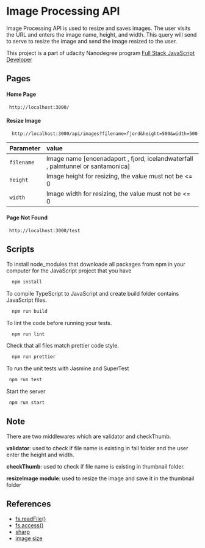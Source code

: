 
# Image Processing API
Image Processing API is used to resize and saves
images. The user visits the URL and enters the image name, height, and width. This query will send to serve to resize the image and send the image resized to the user.

This project is a part of udacity Nanodegree program [Full Stack JavaScript Developer](https://www.udacity.com/course/full-stack-javascript-developer-nanodegree--nd0067?utm_campaign=12908932988_c_individuals&utm_keyword=%2Budacity%20%2Bjavascript%20%2Bfull%20%2Bstack_b&utm_medium=ads_r&utm_source=gsem_brand&utm_term=124509200071)

## Pages

#### Home Page

```http
 http://localhost:3000/
```

#### Resize Image

```http
  http://localhost:3000/api/images?filename=fjord&height=500&width=500
```

| Parameter | value                       |
| :-------- | :-------------------------------- |
| `filename`| Image name [encenadaport , fjord, icelandwaterfall , palmtunnel or santamonica] |
| `height`  | Image height for resizing, the value must not be <= 0 |
| `width`   | Image width for resizing, the value must not be <= 0 |

#### Page Not Found

```http
 http://localhost:3000/test
```



## Scripts

To install node_modules that downloade 
all packages from npm in your computer for the JavaScript project that you have

```bash
  npm install
```
To compile TypeScript to JavaScript and create build folder contains JavaScript files.

```bash
  npm run build
```

To lint the code before running your tests.
```bash
  npm run lint
```
Check that all files match prettier code style.
```bash
  npm run prettier
```
To run the unit tests with Jasmine and SuperTest
```bash
 npm run test
```
Start the server
```bash
 npm run start
```


## Note
There are two middlewares which are validator and checkThumb.

**validator**: used to check if file name is existing in fall folder and the user enter the height and width.

**checkThumb**: used to check if file name is existing in thumbnail folder.

**resizeImage module**: used to resize the image and save it in the thumbnail folder


## References

 - [fs.readFile()](https://nodejs.org/api/fs.html#fsreadfilepath-options-callback)
 - [fs.access()](https://nodejs.org/api/fs.html#fsaccesspath-mode-callback)
 - [sharp](https://www.npmjs.com/package/sharp)
 - [image size](https://www.npmjs.com/package/image-size?activeTab=readme)

